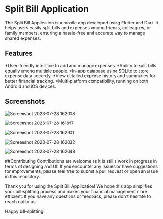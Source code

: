 # Split Bill Application

The Split Bill Application is a mobile app developed using Flutter and Dart. It helps users easily split bills and expenses among friends, colleagues, or family members, ensuring a hassle-free and accurate way to manage shared expenses.

## Features
*User-friendly interface to add and manage expenses.
*Ability to split bills equally among multiple people.
*In-app database using SQLite to store expense data securely.
*View detailed expense history and summaries for better financial tracking.
*Multi-platform compatibility, running on both Android and iOS devices.

## Screenshots
![Screenshot 2023-07-28 162008](https://github.com/aryapanja/split_bill/assets/83545460/b12c1940-15ae-4781-903b-6d404af212c4)

![Screenshot 2023-07-28 161857](https://github.com/aryapanja/split_bill/assets/83545460/7648be99-4eca-403d-9ff0-331988235220)

![Screenshot 2023-07-28 162901](https://github.com/aryapanja/split_bill/assets/83545460/c4658a0d-553a-446c-901e-fc969c74203d)

![Screenshot 2023-07-28 162032](https://github.com/aryapanja/split_bill/assets/83545460/b3560d13-a9e4-4dac-9897-e749337a03b5)

![Screenshot 2023-07-28 162048](https://github.com/aryapanja/split_bill/assets/83545460/f26da249-df62-4632-975a-476eb20a49b8)

##Contributing
Contributions are welcome as it is still a work in progress in terms of designing and UI! If you encounter any issues or have suggestions for improvements, please feel free to submit a pull request or open an issue in this repository.

Thank you for using the Split Bill Application! We hope this app simplifies your bill-splitting process and makes your financial management more efficient. If you have any questions or feedback, please don't hesitate to reach out to us.

Happy bill-splitting!

